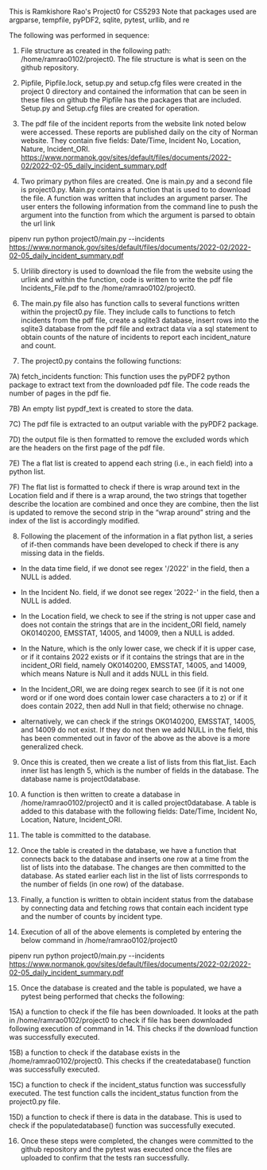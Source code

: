 This is Ramkishore Rao's Project0 for CS5293
Note that packages used are argparse, tempfile, pyPDF2, sqlite, pytest,
urllib, and re

The following was performed in sequence:

1) File structure as created in the following path:  /home/ramrao0102/project0.  The file structure is what is seen on the github repository.

2) Pipfile, Pipfile.lock, setup.py and setup.cfg files were created in the project 0 directory and contained the information that can be seen in these files on github
the Pipfile has the packages that are included. Setup.py and Setup.cfg files are created for operation.

3) The pdf file of the incident reports from the website link noted below were accessed. These reports are published daily on the city of Norman website.  They contain five fields:  Date/Time, Incident No, Location, Nature, Incident_ORI.
https://www.normanok.gov/sites/default/files/documents/2022-02/2022-02-05_daily_incident_summary.pdf

4) Two primary python files are created.  One is main.py and a second file is project0.py.  Main.py contains a function that is used to to download the file. A function was written that includes an argument parser.  The user enters the following information from the command line to push the argument into the function from which the argument is parsed to obtain the url link

pipenv run python project0/main.py --incidents https://www.normanok.gov/sites/default/files/documents/2022-02/2022-02-05_daily_incident_summary.pdf

5) Urlilib directory is used to download the file from the website using the urlink and within the function, code is written to write the pdf file Incidents_File.pdf to the /home/ramrao0102/project0.

6) The main.py file also has function calls to several functions written within the project0.py file.  They include calls to functions to fetch incidents from the pdf file, create a sqlite3 database, insert rows into the sqlite3 database from the pdf file and extract data via a sql statement to obtain counts of the nature of incidents to report each incident_nature and count.

7) The project0.py contains the following functions:

7A)	fetch_incidents function:  This function uses the pyPDF2 python package to extract text from the downloaded pdf file.  The code reads the number of pages in the pdf fie.

7B)	An empty list pypdf_text is created to store the data.

7C)	The pdf file is extracted to an output variable with the pyPDF2 package.

7D)	the output file is then formatted to remove the excluded words which are the headers on the first page of the pdf file.

7E)	The a flat list is created to append each string (i.e., in each field) into a python list.

7F) The flat list is formatted to check if there is wrap around text in the Location field and if there is a wrap around, the two strings that together describe the location are combined and once they are combine, then the list is updated to remove the second strip in the “wrap around” string and the index of the list is accordingly modified. 

8) Following the placement of the information in a flat python list, a series of if-then commands have been developed to check if there is any missing data in the fields.  

* In the data time field, if  we donot see regex '/2022' in the field, then a NULL is added.
* In the Incident No. field, if we donot see regex '2022-' in the field, then a NULL is added.
* In the Location field, we check to see if the string is not upper case and does not contain the strings that are in the incident_ORI field, namely OK0140200, EMSSTAT, 14005, and 14009, then a NULL is added.
* In the Nature, which is the only lower case, we check if it is upper case, or if it contains 2022 exists or if it contains the strings that are in the incident_ORI field, namely OK0140200, EMSSTAT, 14005, and 14009, which means Nature is Null and it adds NULL in this field.
* In the Incident_ORI, we are doing regex search to see (if it is not one word or if one word does contain lower case characters a to z) or if it does contain 2022, then add Null in that field; otherwise no chnage.

* alternatively, we can check if the strings OK0140200, EMSSTAT, 14005, and 14009 do not exist.  If they do not then we add NULL in the field, this has been commented out in favor of the above as the above is a more generalized check.

9) Once this is created, then we create a list of lists from this flat_list.  Each inner list has length 5, which is the number of fields in the database.
   The database name is project0database.

10) A function is then written to create a database in /home/ramrao0102/project0 and it is called project0database.  A table is added to this database with the following fields: Date/Time, Incident No, Location, Nature, Incident_ORI.

11) The table is committed to the database.

12) Once the table is created in the database, we have a function that connects back to the database and inserts one row at a time from the list of lists into the database.  The changes are then committed to the database. As stated earlier each list in the list of lists corrresponds to the number of fields (in one row) of the database.

13) Finally, a function is written to obtain incident status from the database by connecting data and fetching rows that contain each incident type and the number of counts by incident type.

14) Execution of all of the above elements is completed by entering the below command in /home/ramrao0102/project0

pipenv run python project0/main.py --incidents https://www.normanok.gov/sites/default/files/documents/2022-02/2022-02-05_daily_incident_summary.pdf

15) Once the database is created and the table is populated, we have a pytest being performed that checks the following:

15A) a function to check if the file has been downloaded.  It looks at the path in /home/ramrao0102/project0 to check if file has been downloaded following execution of command in 14.  This checks if the download function was successfully executed.

15B) a function to check if the database exists in the /home/ramrao0102/project0.  This checks if the createdatabase() function was successfully executed.

15C) a function to check if the incident_status function was successfully executed.  The test function calls the incident_status function from the project0.py file.

15D) a function to check if there is data in the database.  This is used to check if the populatedatabase() function was successfully executed.

16) Once these steps were completed, the changes were committed to the github repository and the pytest was executed once the files are uploaded to confirm that the tests ran successfully.
